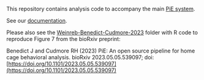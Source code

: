 This repository contains analysis code to accompany the main [PiE system](https://github.com/cudmore/pie).

See our [documentation](https://cudmore.github.io/pie-doc/).

Please also see the [Weinreb-Benedict-Cudmore-2023](Weinreb-Benedict-Cudmore-2023) folder with R code to reproduce Figure 7 from the bioRxiv preprint:

Benedict J and Cudmore RH (2023) PiE: An open source pipeline for home cage behavioral analysis. bioRxiv 2023.05.05.539097; doi: [https://doi.org/10.1101/2023.05.05.539097](https://doi.org/10.1101/2023.05.05.539097)
